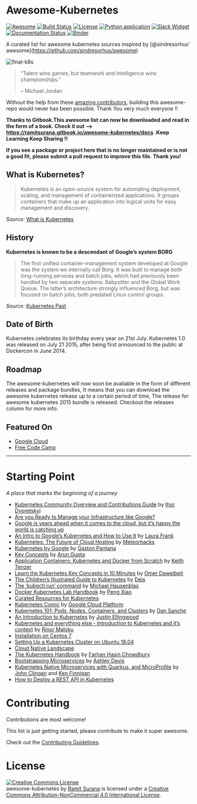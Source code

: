 # Awesome-Kubernetes

[![Awesome](https://cdn.rawgit.com/sindresorhus/awesome/d7305f38d29fed78fa85652e3a63e154dd8e8829/media/badge.svg)](https://github.com/sindresorhus/awesome) [![Build Status](https://semaphoreci.com/api/v1/ramitsurana/awesome-kubernetes/branches/master/badge.svg)](https://semaphoreci.com/ramitsurana/awesome-kubernetes) [![License](https://img.shields.io/badge/License-CC%204.0-brightgreen.svg?style=flat-square)](http://creativecommons.org/licenses/by-nc/4.0/) [![Python application](https://github.com/ramitsurana/awesome-kubernetes/actions/workflows/main.yml/badge.svg)](https://github.com/ramitsurana/awesome-kubernetes/actions/workflows/main.yml) [![Slack Widget](https://img.shields.io/badge/Slack-Channel-blue.svg?style=flat-square)](https://kubernetes.slack.com/messages/awesome-kubernetes) [![Documentation Status](https://readthedocs.org/projects/awesome-kubernetes-by-ramitsurana/badge/?version=latest)](https://awesome-kubernetes-by-ramitsurana.readthedocs.io/en/latest/?badge=latest) [![Binder](https://mybinder.org/badge_logo.svg)](https://mybinder.org/v2/gh/ramitsurana/awesome-kubernetes/master)

A curated list for awesome kubernetes sources inspired by <span class="citation" data-cites="sindresorhus">\[@sindresorhus' awesome\]</span>(https://github.com/sindresorhus/awesome)

![final-k8s](https://cloud.githubusercontent.com/assets/8342133/26794201/62c1a006-4a3e-11e7-8bf9-4449814648f2.png)

> “Talent wins games, but teamwork and intelligence wins championships.”
>
> – Michael Jordan

Without the help from these [amazing contributors](https://github.com/ramitsurana/awesome-kubernetes/graphs/contributors), building this awesome-repo would never has been possible. Thank You very much everyone !!

**Thanks to Gitbook.This awesome list can now be downloaded and read in the form of a book. Check it out –&gt; https://ramitsurana.gitbook.io/awesome-kubernetes/docs .Keep Learning Keep Sharing !!**

**If you see a package or project here that is no longer maintained or is not a good fit, please submit a pull request to improve this file. Thank you!**

## What is Kubernetes?

> Kubernetes is an open-source system for automating deployment, scaling, and management of containerized applications. It groups containers that make up an application into logical units for easy management and discovery.

_Source:_ [What is Kubernetes](http://kubernetes.io/)

## History

**Kubernetes is known to be a descendant of Google’s system BORG**

> The first unified container-management system developed at Google was the system we internally call Borg. It was built to manage both long-running services and batch jobs, which had previously been handled by two separate systems: Babysitter and the Global Work Queue. The latter’s architecture strongly influenced Borg, but was focused on batch jobs; both predated Linux control groups.

_Source:_ [Kubernetes Past](http://research.google.com/pubs/archive/44843.pdf)

## Date of Birth

Kubernetes celebrates its birthday every year on 21st July. Kubernetes 1.0 was released on July 21 2015, after being first announced to the public at Dockercon in June 2014.

## Roadmap

The awesome-kubernetes will now soon be available in the form of different releases and package bundles, It means that you can download the awesome kubernetes release up to a certain period of time, The release for awesome kubernetes 2015 bundle is released. Checkout the releases column for more info.

## Featured On

- [Google Cloud](https://cloud.google.com/community/)
- [Free Code Camp](https://www.freecodecamp.org/news/a-friendly-introduction-to-kubernetes-670c50ce4542/)

---

# Starting Point

_A place that marks the beginning of a journey_

- [Kubernetes Community Overview and Contributions Guide](https://docs.google.com/presentation/d/1JqcALpsg07eH665ZXQrIvOcin6SzzsIUjMRRVivrZMg/edit?usp=sharing) by [Ihor Dvoretskyi](https://twitter.com/idvoretskyi/)
- [Are you Ready to Manage your Infrastructure like Google?](http://blog.jetstack.io/blog/k8s-getting-started-part1/)
- [Google is years ahead when it comes to the cloud, but it’s happy the world is catching up](http://www.businessinsider.in/Google-is-years-ahead-when-it-comes-to-the-cloud-but-its-happy-the-world-is-catching-up/articleshow/47793327.cms)
- [An Intro to Google’s Kubernetes and How to Use It](http://www.ctl.io/developers/blog/post/what-is-kubernetes-and-how-to-use-it/) by [Laura Frank](https://twitter.com/rhein_wein)
- [Kubernetes: The Future of Cloud Hosting](https://github.com/meteorhacks/meteorhacks.github.io/blob/master/_posts/2015-04-22-learn-kubernetes-the-future-of-the-cloud.md) by [Meteorhacks](https://twitter.com/meteorhacks)
- [Kubernetes by Google](http://thevirtualizationguy.wordpress.com/tag/kubernetes/) by [Gaston Pantana](https://twitter.com/GastonPantana)
- [Key Concepts](http://blog.arungupta.me/key-concepts-kubernetes/) by [Arun Gupta](https://twitter.com/arungupta)
- [Application Containers: Kubernetes and Docker from Scratch](http://keithtenzer.com/2015/06/01/application-containers-kubernetes-and-docker-from-scratch/) by [Keith Tenzer](https://twitter.com/keithtenzer)
- [Learn the Kubernetes Key Concepts in 10 Minutes](http://omerio.com/2015/12/18/learn-the-kubernetes-key-concepts-in-10-minutes/) by [Omer Dawelbeit](https://twitter.com/omerio)
- [The Children’s Illustrated Guide to Kubernetes](https://kubernetes.io/blog/2016/06/illustrated-childrens-guide-to-kubernetes/) by [Deis](https://github.com/deis)
- [The ‘kubectl run’ command](http://medium.com/@mhausenblas/the-kubectl-run-command-27c68de5cb76#.mlwi5an7o) by [Michael Hausenblas](https://twitter.com/mhausenblas)
- [Docker Kubernetes Lab Handbook](https://github.com/xiaopeng163/docker-k8s-lab) by [Peng Xiao](https://twitter.com/xiaopeng163)
- [Curated Resources for Kubernetes](https://hackr.io/tutorials/learn-kubernetes)
- [Kubernetes Comic](https://cloud.google.com/kubernetes-engine/kubernetes-comic/) by [Google Cloud Platform](https://cloud.google.com/)
- [Kubernetes 101: Pods, Nodes, Containers, and Clusters](https://medium.com/google-cloud/kubernetes-101-pods-nodes-containers-and-clusters-c1509e409e16) by [Dan Sanche](https://medium.com/@sanche)
- [An Introduction to Kubernetes](http://www.digitalocean.com/community/tutorials/an-introduction-to-kubernetes) by [Justin Ellingwood](https://twitter.com/jmellingwood)
- [Kubernetes and everything else - Introduction to Kubernetes and it’s context](https://rinormaloku.com/introduction-application-architecture/) by [Rinor Maloku](https://twitter.com/rinormaloku)
- [Installation on Centos 7](http://severalnines.com/blog/installing-kubernetes-cluster-minions-centos7-manage-pods-services)
- [Setting Up a Kubernetes Cluster on Ubuntu 18.04](https://mherman.org/blog/2018/08/20/setting-up-a-kubernetes-cluster-on-ubuntu/)
- [Cloud Native Landscape](https://landscape.cncf.io/)
- [The Kubernetes Handbook](https://www.freecodecamp.org/news/the-kubernetes-handbook/) by [Farhan Hasin Chowdhury](https://twitter.com/frhnhsin)
- [Bootstrapping Microservices](https://www.manning.com/books/bootstrapping-microservices-with-docker-kubernetes-and-terraform) by [Ashley Davis](https://twitter.com/ashleydavis75)
- [Kubernetes Native Microservices with Quarkus, and MicroProfile](https://www.manning.com/books/kubernetes-native-microservices-with-quarkus-and-microprofile) by [John Clingan](https://twitter.com/jclingan) and [Ken Finnigan](https://twitter.com/kenfinnigan)
- [How to Deploy a REST API in Kubernetes](https://www.loginradius.com/blog/async/rest-api-kubernetes/)

# Contributing

Contributions are most welcome!

This list is just getting started, please contribute to make it super awesome.

Check out the [Contributing Guidelines](https://github.com/ramitsurana/awesome-kubernetes/blob/master/docs/guidelines/CONTRIBUTING.md).

# License

[![Creative Commons License](https://i.creativecommons.org/l/by-nc/4.0/88x31.png)](http://creativecommons.org/licenses/)  
<span dct="http://purl.org/dc/terms/" href="http://purl.org/dc/dcmitype/InteractiveResource" data-property="dct:title" rel="dct:type">awesome-kubernetes</span> by [Ramit Surana](http://www.linkedin.com/in/ramitsurana) is licensed under a [Creative Commons Attribution-NonCommercial 4.0 International License](http://creativecommons.org/licenses/).
